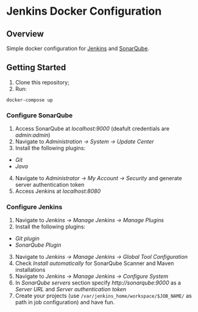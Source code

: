 # Jenkins Docker Configuration

## Overview
Simple docker configuration for [Jenkins](https://jenkins.io/) and [SonarQube](https://www.sonarqube.org/).

## Getting Started
1. Clone this repository;
2. Run:
```
docker-compose up
```

### Configure SonarQube
1. Access SonarQube at *localhost:9000* (deafult credentials are *admin*:*admin*)
2. Navigate to *Administration -> System -> Update Center*
3. Install the following plugins:
 * *Git*
 * *Java*
4. Navigate to  *Administrator -> My Account -> Security* and generate server authentication token
5. Access Jenkins at *localhost:8080*

### Configure Jenkins
1. Navigate to *Jenkins -> Manage Jenkins -> Manage Plugins*
2. Install the following plugins:
 * *Git plugin*
 * *SonarQube Plugin*
3. Navigate to *Jenkins -> Manage Jenkins -> Global Tool Configuration*
4. Check *Install automatically* for SonarQube Scanner and Maven installations
5. Navigate to *Jenkins -> Manage Jenkins -> Configure System*
6. In *SonarQube servers* section specify *http://sonarqube:9000* as a *Server URL* and *Server authentication token*
7. Create your projects (use `/var/jenkins_home/workspace/$JOB_NAME/` as path in job configuration) and have fun.

